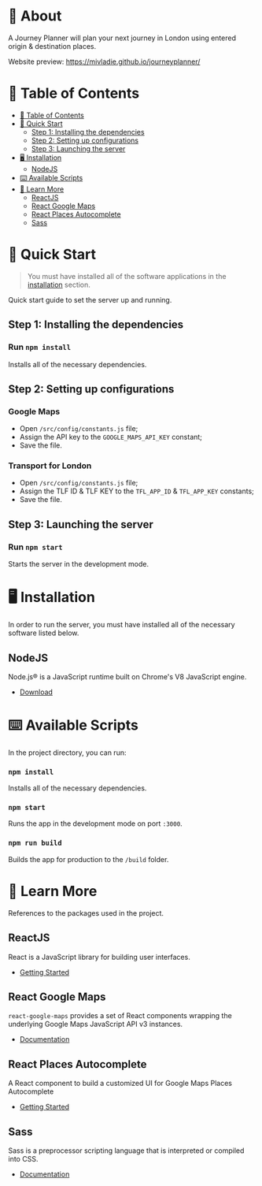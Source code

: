 # :cherry_blossom: About

A Journey Planner will plan your next journey in London using entered origin & destination places.

Website preview:
https://mivladie.github.io/journeyplanner/

# :memo: Table of Contents

* [:memo: Table of Contents](#memo-table-of-contents)
* [:rocket: Quick Start](#rocket-quick-start)
	* [Step 1: Installing the dependencies](#step-1-installing-the-dependencies)
	* [Step 2: Setting up configurations](#step-2-setting-up-configurations)
	* [Step 3: Launching the server](#step-3-launching-the-server)
* [:desktop_computer: Installation](#desktop_computer-installation)
	* [NodeJS](#nodejs)
* [:keyboard: Available Scripts](#keyboard-available-scripts)
* [:green_book: Learn More](#green_book-learn-more)
	* [ReactJS](#reactjs)
	* [React Google Maps](#react-google-maps)
    * [React Places Autocomplete](#react-places-autocomplete)
	* [Sass](#sass)

# :rocket: Quick Start

> You must have installed all of the software applications in the [installation](#desktop_computer-installation) section.

Quick start guide to set the server up and running.

## Step 1: Installing the dependencies

### Run `npm install`

Installs all of the necessary dependencies.

## Step 2: Setting up configurations

### Google Maps

* Open `/src/config/constants.js` file;
* Assign the API key to the `GOOGLE_MAPS_API_KEY` constant;
* Save the file.

### Transport for London

* Open `/src/config/constants.js` file;
* Assign the TLF ID & TLF KEY to the `TFL_APP_ID` & `TFL_APP_KEY` constants;
* Save the file.

## Step 3: Launching the server

### Run `npm start`

Starts the server in the development mode.

# :desktop_computer: Installation

In order to run the server, you must have installed all of the necessary software listed below.

## NodeJS

Node.js® is a JavaScript runtime built on Chrome's V8 JavaScript engine.

* [Download](https://nodejs.org/en/)

# :keyboard: Available Scripts

In the project directory, you can run:

### `npm install`

Installs all of the necessary dependencies.

### `npm start`

Runs the app in the development mode on port `:3000`.

### `npm run build`

Builds the app for production to the `/build` folder.

# :green_book: Learn More

References to the packages used in the project.

## ReactJS

React is a JavaScript library for building user interfaces.

* [Getting Started](https://reactjs.org/docs/getting-started.html)

## React Google Maps

`react-google-maps` provides a set of React components wrapping the underlying Google Maps JavaScript API v3 instances.

* [Documentation](https://tomchentw.github.io/react-google-maps/#documentation)

## React Places Autocomplete

A React component to build a customized UI for Google Maps Places Autocomplete

* [Getting Started](https://github.com/hibiken/react-places-autocomplete#getting-started)

## Sass

Sass is a preprocessor scripting language that is interpreted or compiled into CSS.

* [Documentation](https://sass-lang.com/documentation)
